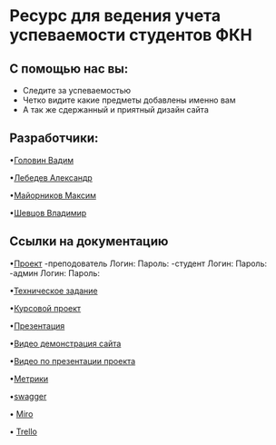
# Ресурс для ведения учета успеваемости студентов ФКН

## С помощью нас вы:
* Следите за успеваемостью
* Четко видите какие предметы добавлены именно вам
* А так же сдержанный и приятный дизайн сайта
 ## Разработчики:

•<a href="https://github.com/Exeleone">Головин Вадим <a/>
 
•<a href="https://github.com/MrokosPL">Лебедев Александр<a/> 
 
•<a href="https://github.com/maks0nn">Майорников Максим<a/>

•<a href="https://github.com/Parovozikkk">Шевцов Владимир<a/>


## Ссылки на документацию
 
•<a href="http://a0740114.xsph.ru">Проект<a/>
-преподователь Логин: Пароль:
-студент Логин: Пароль:
-админ Логин: Пароль:



•<a href="https://github.com/Exeleone/4.2.4-task-7/blob/main/Техническое%20задание.docx">Техническое задание<a/>

•<a href="https://github.com/Exeleone/4.2.4-task-7/blob/main/Kursovoy_proekt.docx">Курсовой проект<a/>

•<a href="https://github.com/Exeleone/4.2.4-task-7/blob/main/Техническое%20задание.docx">Презентация<a/>

•<a href="https://github.com/Exeleone/4.2.4-task-7/blob/main/Техническое%20задание.docx">Видео демонстрация сайта<a/>
 
•<a href="https://github.com/Exeleone/4.2.4-task-7/blob/main/Техническое%20задание.docx">Видео по презентации проекта<a/>

•<a href="https://metrika.yandex.ru/list?">Метрики<a/>

•<a href="https://app.swaggerhub.com/apis/MAKC20161/reg/1.0.0#/auth/register">swagger<a/>

• <a href="https://miro.com/app/board/uXjVOEsnY5w=/?invite_link_id=5180773933">Miro<a/>
 
• <a href="https://trello.com/b/vL3YQ8SZ/rating">Trello<a/>
